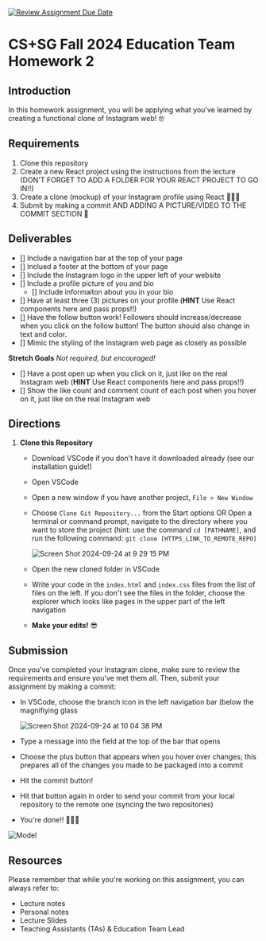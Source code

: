[![Review Assignment Due Date](https://classroom.github.com/assets/deadline-readme-button-22041afd0340ce965d47ae6ef1cefeee28c7c493a6346c4f15d667ab976d596c.svg)](https://classroom.github.com/a/KGP9x9TL)
# CS+SG Fall 2024 Education Team Homework 2

## Introduction
In this homework assignment, you will be applying what you've learned by creating a functional clone of Instagram web! 🤓

## Requirements
1. Clone this repository
2. Create a new React project using the instructions from the lecture (DON'T FORGET TO ADD A FOLDER FOR YOUR REACT PROJECT TO GO IN!!)
3. Create a clone (mockup) of your Instagram profile using React 👩🏾‍💻
4. Submit by making a commit AND ADDING A PICTURE/VIDEO TO THE COMMIT SECTION 🥳

## Deliverables
- [] Include a navigation bar at the top of your page
- [] Inclued a footer at the bottom of your page
- [] Include the Instagram logo in the upper left of your website
- [] Include a profile picture of you and bio
  - [] Include informaiton about you in your bio
- [] Have at least three (3) pictures on your profile (**HINT** Use React components here and pass props!!)
- [] Have the follow button work! Followers should increase/decrease when you click on the follow button! The button should also change in text and color.
- [] Mimic the styling of the Instagram web page as closely as possible

**Stretch Goals**
_Not required, but encouraged!_
- [] Have a post open up when you click on it, just like on the real Instagram web (**HINT** Use React components here and pass props!!)
- [] Show the like count and comment count of each post when you hover on it, just like on the real Instagram web

## Directions
1. **Clone this Repository**
   - Download VSCode if you don't have it downloaded already (see our installation guide!)
   - Open VSCode
   - Open a new window if you have another project, `File > New Window`
   - Choose `Clone Git Repository...` from the Start options OR Open a terminal or command prompt, navigate to the directory where you want to store the project (hint: use the command `cd [PATHNAME]`, and run the following command: `git clone [HTTPS_LINK_TO_REMOTE_REPO]`
     
     ![Screen Shot 2024-09-24 at 9 29 15 PM](https://github.com/user-attachments/assets/14a68cc0-ef89-4203-8923-3068dbbd00ea)

   - Open the new cloned folder in VSCode
   - Write your code in the `index.html` and `index.css` files from the list of files on the left. If you don't see the files in the folder, choose the explorer which looks like pages in the upper part of the left navigation
   - **Make your edits!** 😎
   
## Submission
Once you've completed your Instagram clone, make sure to review the requirements and ensure you've met them all. Then, submit your assignment by making a commit:
   - In VSCode, choose the branch icon in the left navigation bar (below the magnifiying glass
     
     ![Screen Shot 2024-09-24 at 10 04 38 PM](https://github.com/user-attachments/assets/9284ed9e-7d61-4d1f-a953-85eaa48cbb39)
     
   - Type a message into the field at the top of the bar that opens
   - Choose the plus button that appears when you hover over changes; this prepares all of the changes you made to be packaged into a commit
   - Hit the commit button!
   - Hit that button again in order to send your commit from your local repository to the remote one (syncing the two repositories)
   - You're done!! 🎉🎉🎉

![Model]([Screenshot.jpg](https://github.com/cssgunc/react-instagram-profile-clone-AnujP75/blob/c5f0c964cd88fc8cb9b24635853bcf8a4b319b24/Screenshot.jpg)
)

## Resources
Please remember that while you're working on this assignment, you can always refer to:

- Lecture notes
- Personal notes
- Lecture Slides
- Teaching Assistants (TAs) & Education Team Lead
